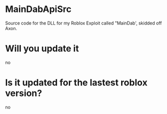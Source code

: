 # MainDabApiSrc
 Source code for the DLL for my Roblox Exploit called "MainDab', skidded off Axon.

# Will you update it
no 

# Is it updated for the lastest roblox version?
no
